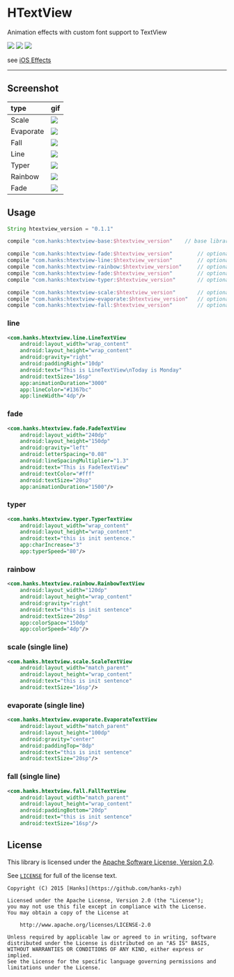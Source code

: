 # HTextView
Animation effects with custom font support to TextView

![](https://img.shields.io/hexpm/l/plug.svg)
![](https://img.shields.io/badge/Platform-Android-brightgreen.svg)
![](https://img.shields.io/badge/Android-CustomView-blue.svg)

see [iOS Effects](https://github.com/lexrus/LTMorphingLabel)

---

## Screenshot


| type  | gif |
| :-- | :-- |
| Scale     | ![](https://github.com/hanks-zyh/HTextView/blob/master/screenshot/demo3.gif) |
| Evaporate | ![](https://github.com/hanks-zyh/HTextView/blob/master/screenshot/demo5.gif) |
| Fall      | ![](https://github.com/hanks-zyh/HTextView/blob/master/screenshot/demo6.gif) |
| Line      | ![](https://github.com/hanks-zyh/HTextView/blob/master/screenshot/demo7.gif) |
| Typer     |  ![](https://github.com/hanks-zyh/HTextView/blob/master/screenshot/typer.gif) |
| Rainbow   | ![](https://github.com/hanks-zyh/HTextView/blob/master/screenshot/rainbow.gif) |
| Fade      | ![](https://github.com/hanks-zyh/HTextView/blob/master/screenshot/fade.gif) |

## Usage



```gradle
String htextview_version = "0.1.1"

compile "com.hanks:htextview-base:$htextview_version"    // base library

compile "com.hanks:htextview-fade:$htextview_version"        // optional
compile "com.hanks:htextview-line:$htextview_version"        // optional
compile "com.hanks:htextview-rainbow:$htextview_version"     // optional
compile "com.hanks:htextview-fade:$htextview_version"        // optional
compile "com.hanks:htextview-typer:$htextview_version"       // optional

compile "com.hanks:htextview-scale:$htextview_version"       // optional
compile "com.hanks:htextview-evaporate:$htextview_version"   // optional
compile "com.hanks:htextview-fall:$htextview_version"        // optional
```


### line

```xml
<com.hanks.htextview.line.LineTextView
    android:layout_width="wrap_content"
    android:layout_height="wrap_content"
    android:gravity="right"
    android:paddingRight="10dp"
    android:text="This is LineTextView\nToday is Monday"
    android:textSize="16sp"
    app:animationDuration="3000"
    app:lineColor="#1367bc"
    app:lineWidth="4dp"/>
```

### fade

```xml
<com.hanks.htextview.fade.FadeTextView
    android:layout_width="240dp"
    android:layout_height="150dp"
    android:gravity="left"
    android:letterSpacing="0.08"
    android:lineSpacingMultiplier="1.3"
    android:text="This is FadeTextView"
    android:textColor="#fff"
    android:textSize="20sp"
    app:animationDuration="1500"/>
```

### typer

```xml
<com.hanks.htextview.typer.TyperTextView
    android:layout_width="wrap_content"
    android:layout_height="wrap_content"
    android:text="this is init sentence."
    app:charIncrease="3"
    app:typerSpeed="80"/>
```

### rainbow

```xml
<com.hanks.htextview.rainbow.RainbowTextView
    android:layout_width="120dp"
    android:layout_height="wrap_content"
    android:gravity="right"
    android:text="this is init sentence"
    android:textSize="20sp"
    app:colorSpace="150dp"
    app:colorSpeed="4dp"/>
```

### scale (single line)

```xml
<com.hanks.htextview.scale.ScaleTextView
    android:layout_width="match_parent"
    android:layout_height="wrap_content"
    android:text="this is init sentence"
    android:textSize="16sp"/>
```


### evaporate (single line)

```xml
<com.hanks.htextview.evaporate.EvaporateTextView
    android:layout_width="match_parent"
    android:layout_height="100dp"
    android:gravity="center"
    android:paddingTop="8dp"
    android:text="this is init sentence"
    android:textSize="20sp"/>
```

### fall  (single line)

```xml
<com.hanks.htextview.fall.FallTextView
    android:layout_width="match_parent"
    android:layout_height="wrap_content"
    android:paddingBottom="20dp"
    android:text="this is init sentence"
    android:textSize="16sp"/>
```

## License

This library is licensed under the [Apache Software License, Version 2.0](http://www.apache.org/licenses/LICENSE-2.0).

See [`LICENSE`](LICENSE) for full of the license text.

    Copyright (C) 2015 [Hanks](https://github.com/hanks-zyh)

    Licensed under the Apache License, Version 2.0 (the "License");
    you may not use this file except in compliance with the License.
    You may obtain a copy of the License at

        http://www.apache.org/licenses/LICENSE-2.0

    Unless required by applicable law or agreed to in writing, software
    distributed under the License is distributed on an "AS IS" BASIS,
    WITHOUT WARRANTIES OR CONDITIONS OF ANY KIND, either express or implied.
    See the License for the specific language governing permissions and
    limitations under the License.
